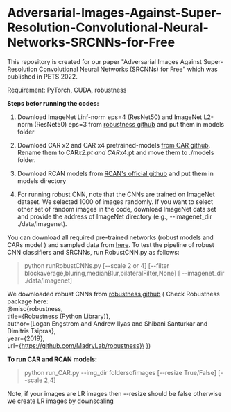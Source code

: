 # Adversarial-Images-Against-Super-Resolution-Convolutional-Neural-Networks-SRCNNs-for-Free
This repository is created for our paper "Adversarial Images Against Super-Resolution Convolutional Neural Networks (SRCNNs) for Free" which was published in PETS 2022.


Requirement: PyTorch, CUDA, robustness

**Steps befor running the codes:**

1. Download ImageNet Linf-norm eps=4 (ResNet50) and ImageNet L2-norm (ResNet50) eps=3 from [robustness github](https://github.com/MadryLab/robustness) and put them in models folder
2. Download CAR x2 and CAR x4 pretrained-models [from CAR github](https://github.com/sunwj/CAR). Rename them to CAR*x2.pt and CAR*x4.pt and move them to ./models folder.
3. Download RCAN models from [RCAN's official github](https://github.com/yulunzhang/RCAN) and put them in models directory

5. For running robust CNN, note that the CNNs are trained on ImageNet dataset. We selected 1000 of images randomly. If you want to select other set of random images in the code, download ImageNet data set and  provide the address of ImageNet directory (e.g., --imagenet_dir ./data/Imagenet). 

You can download all required pre-trained networks (robust models and CARs model ) and sampled data from [here](https://drive.google.com/drive/folders/1u-oD2kJDnnzOPhQSkfJJ1iKsEIRjt8VO?usp=sharing). To test the pipeline of robust CNN classifiers and SRCNNs, run RobustCNN.py as follows:

> python runRobustCNNs.py [--scale 2 or 4] [--filter blockaverage,bluring,medianBlur,bilateralFilter,None] [ --imagenet_dir ./data/Imagenet]

We downloaded robust CNNs from [robustness github](https://github.com/MadryLab/robustness) ( Check Robustness package here:\
@misc{robustness,\
   title={Robustness (Python Library)},\
   author={Logan Engstrom and Andrew Ilyas and Shibani Santurkar and Dimitris Tsipras},\
   year={2019},\
   url={https://github.com/MadryLab/robustness}\
})

**To run CAR and RCAN models:**

> python run_CAR.py --img_dir foldersofimages [--resize True/False] [--scale 2,4]

Note, if your images are LR images then --resize should be false otherwise we create  LR images by downscaling
 

